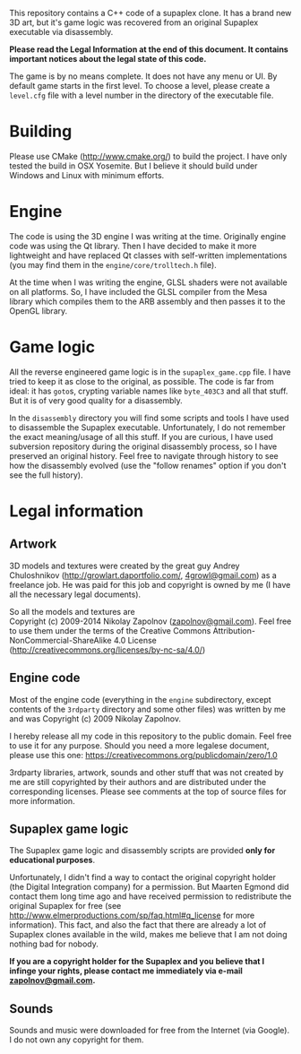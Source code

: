 
This repository contains a C++ code of a supaplex clone. It has a
brand new 3D art, but it's game logic was recovered from an original
Supaplex executable via disassembly.

**Please read the Legal Information at the end of this document.
It contains important notices about the legal state of this code.**

The game is by no means complete. It does not have any menu or UI.
By default game starts in the first level. To choose a level, please
create a `level.cfg` file with a level number in the directory of
the executable file.

Building
========

Please use CMake (http://www.cmake.org/) to build the project. I have
only tested the build in OSX Yosemite. But I believe it should build
under Windows and Linux with minimum efforts.

Engine
======

The code is using the 3D engine I was writing at the time. Originally
engine code was using the Qt library. Then I have decided to make it more
lightweight and have replaced Qt classes with self-written implementations
(you may find them in the `engine/core/trolltech.h` file).

At the time when I was writing the engine, GLSL shaders were not
available on all platforms. So, I have included the GLSL compiler from
the Mesa library which compiles them to the ARB assembly and then
passes it to the OpenGL library.

Game logic
==========

All the reverse engineered game logic is in the `supaplex_game.cpp` file.
I have tried to keep it as close to the original, as possible.
The code is far from ideal: it has `goto`s, crypting variable names like
`byte_403C3` and all that stuff. But it is of very good quality for a disassembly.

In the `disassembly` directory you will find some scripts and tools I have used
to disassemble the Supaplex executable. Unfortunately, I do not remember the exact
meaning/usage of all this stuff. If you are curious, I have used subversion repository
during the original disassembly process, so I have preserved an original history. Feel
free to navigate through history to see how the disassembly evolved (use the "follow
renames" option if you don't see the full history).

Legal information
=================

Artwork
-------

3D models and textures were created by the great guy Andrey Chuloshnikov
(http://growlart.daportfolio.com/, 4growl@gmail.com) as a freelance
job. He was paid for this job and copyright is owned by me (I have all the
necessary legal documents).

So all the models and textures are  
Copyright (c) 2009-2014 Nikolay Zapolnov (zapolnov@gmail.com).
Feel free to use them under the terms of the
Creative Commons Attribution-NonCommercial-ShareAlike 4.0 License
(http://creativecommons.org/licenses/by-nc-sa/4.0/)

Engine code
-----------

Most of the engine code (everything in the `engine` subdirectory,
except contents of the `3rdparty` directory and some other files)
was written by me and was Copyright (c) 2009 Nikolay Zapolnov.

I hereby release all my code in this repository to the public domain.
Feel free to use it for any purpose. Should you need a more legalese
document, please use this one: https://creativecommons.org/publicdomain/zero/1.0

3rdparty libraries, artwork, sounds and other stuff that was not created by me
are still copyrighted by their authors and are distributed under the corresponding
licenses. Please see comments at the top of source files for more information.

Supaplex game logic
-------------------

The Supaplex game logic and disassembly scripts are provided
**only for educational purposes**.

Unfortunately, I didn't find a way to contact the original copyright
holder (the Digital Integration company) for a permission. But Maarten Egmond
did contact them long time ago and have received permission to redistribute
the original Supaplex for free (see
http://www.elmerproductions.com/sp/faq.html#q_license for more information).
This fact, and also the fact that there are already a lot of Supaplex clones
available in the wild, makes me believe that I am not doing nothing bad for nobody.

**If you are a copyright holder for the Supaplex and you believe that I infinge
your rights, please contact me immediately via e-mail zapolnov@gmail.com.**

Sounds
------

Sounds and music were downloaded for free from the Internet (via Google).
I do not own any copyright for them.
